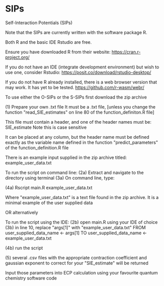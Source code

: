 # SIPs
Self-Interaction Potentials (SIPs)

Note that the SIPs are currently written with the software package R.

Both R and the basic IDE Rstudio are free.

Ensure you have downloaded R from their website: 
https://cran.r-project.org/

If you do not have an IDE (integrate development environment) but wish to use one, consider Rstudio:
https://posit.co/download/rstudio-desktop/

If you do not have R already installed, there is a web browser version that may work. It has yet to be tested.
https://github.com/r-wasm/webr/





To use either the O-SIPs or the S-SIPs first download the zip archive

(1) Prepare your own .txt file
It must be a .txt file, [unless you change the function "read_SIE_estimates" on line 80 of the function_definiton.R file]

This file must contain a header, and one of the header names must be: SIE_estimate
Note this is case sensitive

It can be placed at any column, but the header name must be defined exactly as the variable name defined in the function "predict_parameters" of the function_definition.R file

There is an example input supplied in the zip archive titled: example_user_data.txt

To run the script on command line:
(2a) Extract and navigate to the directory using terminal
(3a) On command line, type:

(4a) Rscript main.R example_user_data.txt

Where "example_user_data.txt" is a text file found in the zip archive. 
It is a minimal example of the user supplied data


OR alternatively

To run the script using the IDE:
(2b) open main.R using your IDE of choice
(3b) in line 10, replace "args[1]" with "example_user_data.txt"
FROM        user_supplied_data_name <- args[1]
TO          user_supplied_data_name <- example_user_data.txt

(4b) run the script



(5) several .csv files with the appropriate contraction coefficient and gaussian exponent to correct for your "SIE_estimate" will be returned

Input those parameters into ECP calculation using your favourite quantum chemistry software code
